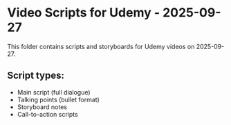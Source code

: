 # Video Scripts for Udemy - 2025-09-27

This folder contains scripts and storyboards for Udemy videos on 2025-09-27.

## Script types:
- Main script (full dialogue)
- Talking points (bullet format)
- Storyboard notes
- Call-to-action scripts
